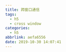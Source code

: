 ```yaml
---
title: 跨窗口通信
tags:
  - h5
  - cross window
categories:
  - h5
abbrlink: aefa6556
date: 2019-10-30 14:07:41
---
```

